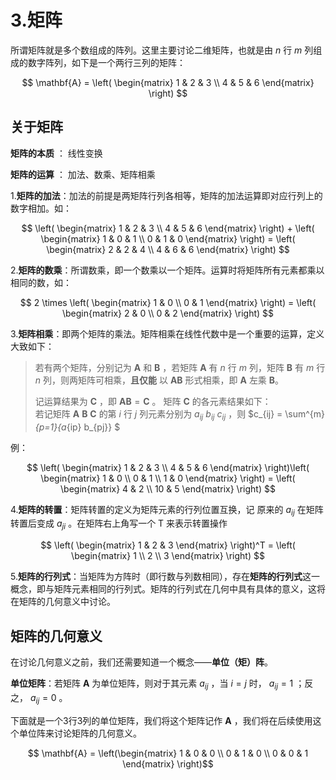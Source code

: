 # 3.矩阵

所谓矩阵就是多个数组成的阵列。这里主要讨论二维矩阵，也就是由 $n$ 行 $m$ 列组成的数字阵列，如下是一个两行三列的矩阵：  

$$
\mathbf{A} = \left(
    \begin{matrix}
        1 & 2 & 3 \\
        4 & 5 & 6
    \end{matrix}
\right)
$$

## 关于矩阵

**矩阵的本质** ： 线性变换  

**矩阵的运算** ： 加法、数乘、矩阵相乘  

1.**矩阵的加法**：加法的前提是两矩阵行列各相等，矩阵的加法运算即对应行列上的数字相加。如：  

$$
\left(
    \begin{matrix}
        1 & 2 & 3 \\
        4 & 5 & 6
    \end{matrix}
\right) + \left(
    \begin{matrix}
    1 & 0 & 1 \\
    0 & 1 & 0
    \end{matrix}
\right) = \left(
    \begin{matrix}
        2 & 2 & 4 \\
        4 & 6 & 6
    \end{matrix}
\right)
$$

2.**矩阵的数乘**：所谓数乘，即一个数乘以一个矩阵。运算时将矩阵所有元素都乘以相同的数，如：  

$$
2 \times \left(
    \begin{matrix}
        1 & 0 \\
        0 & 1
    \end{matrix}
\right) = \left(
    \begin{matrix}
    2 & 0 \\
    0 & 2
    \end{matrix}
\right)
$$

3.**矩阵相乘**：即两个矩阵的乘法。矩阵相乘在线性代数中是一个重要的运算，定义大致如下：  
> 若有两个矩阵，分别记为 $\mathbf{A}$ 和 $\mathbf{B}$ ，若矩阵 $\mathbf{A}$ 有 $n$ 行 $m$ 列，矩阵 $\mathbf{B}$ 有 $m$ 行 $n$ 列，则两矩阵可相乘，**且仅能** 以 $\mathbf{AB}$ 形式相乘，即 $\mathbf{A}$ 左乘 $\mathbf{B}$。  
>
> 记运算结果为 $\mathbf{C}$ ，即 $\mathbf{AB} = \mathbf{C}$ 。 矩阵 $\mathbf{C}$ 的各元素结果如下：  
> 若记矩阵 $\mathbf{A}$ $\mathbf{B}$ $\mathbf{C}$ 的第 $i$ 行 $j$ 列元素分别为 $a_{ij}$ $b_{ij}$ $c_{ij}$ ，则 $c_{ij} = \sum^{m}_{p=1}{a_{ip} b_{pj}} $

例：  

$$
\left(
    \begin{matrix}
        1 & 2 & 3 \\
        4 & 5 & 6
    \end{matrix}
\right)\left(
    \begin{matrix}
        1 & 0 \\
        0 & 1 \\
        1 & 0
    \end{matrix}
\right) = \left(
    \begin{matrix}
        4 & 2 \\
        10 & 5
    \end{matrix}
\right)
$$

4.**矩阵的转置**：矩阵转置的定义为矩阵元素的行列位置互换，记 原来的 $a_{ij}$ 在矩阵转置后变成 $a_{ji}$ 。在矩阵右上角写一个 $\text{T}$ 来表示转置操作  

$$
\left(
    \begin{matrix}
    1 & 2 & 3
    \end{matrix}
\right)^T = \left(
    \begin{matrix}
    1 \\
    2 \\
    3
    \end{matrix}
\right)
$$

5.**矩阵的行列式**：当矩阵为方阵时（即行数与列数相同），存在**矩阵的行列式**这一概念，即与矩阵元素相同的行列式。矩阵的行列式在几何中具有具体的意义，这将在矩阵的几何意义中讨论。  

## 矩阵的几何意义

在讨论几何意义之前，我们还需要知道一个概念——**单位（矩）阵**。  

**单位矩阵**：若矩阵 $\mathbf{A}$ 为单位矩阵，则对于其元素 $a_{ij}$ ，当 $i=j$ 时， $a_{ij} = 1$ ；反之， $a_{ij} = 0$ 。  

下面就是一个3行3列的单位矩阵，我们将这个矩阵记作 $\mathbf{A}$ ，我们将在后续使用这个单位阵来讨论矩阵的几何意义。  

$$ \mathbf{A} = \left(\begin{matrix}
    1 & 0 & 0 \\
    0 & 1 & 0 \\
    0 & 0 & 1
\end{matrix}
    \right)$$


